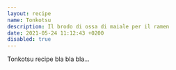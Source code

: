 ```yaml
---
layout: recipe
name: Tonkotsu
description: Il brodo di ossa di maiale per il ramen
date: 2021-05-24 11:12:43 +0200
disabled: true
---
```


Tonkotsu recipe bla bla bla...
